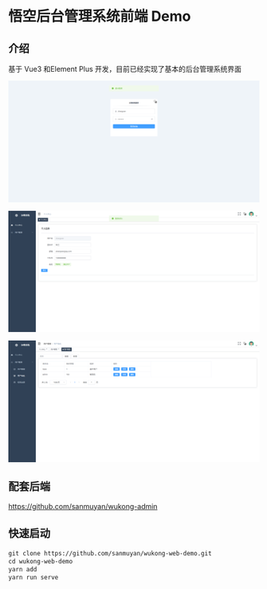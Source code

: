 # 悟空后台管理系统前端 Demo

## 介绍

基于 Vue3 和Element Plus 开发，目前已经实现了基本的后台管理系统界面

![img.png](public/img.png)

![img_1.png](public/img_1.png)

![img_2.png](public/img_2.png)

## 配套后端

https://github.com/sanmuyan/wukong-admin

## 快速启动

```shell
git clone https://github.com/sanmuyan/wukong-web-demo.git
cd wukong-web-demo
yarn add
yarn run serve
```
